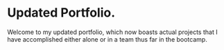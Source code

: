 # Updated Portfolio.

Welcome to my updated portfolio, which now boasts actual projects that I have accomplished either alone or in 
a team thus far in the bootcamp. 

